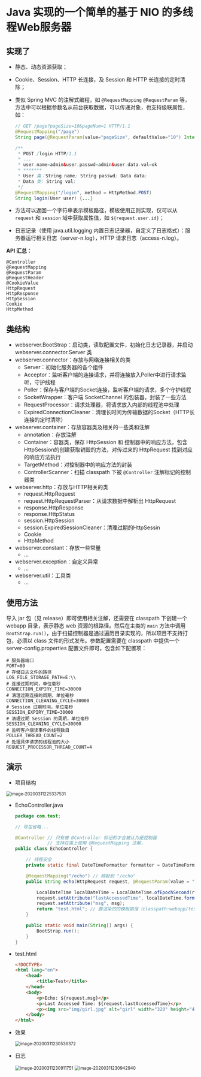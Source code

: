 # Java 实现的一个简单的基于 NIO 的多线程Web服务器



## 实现了

- 静态、动态资源获取；

- Cookie、Session、HTTP 长连接，及 Session 和 HTTP 长连接的定时清除；

- 类似 Spring MVC 的注解式编程，如 `@RequestMapping` `@RequestParam` 等，方法中可以根据参数名从前台获取数据，可以传递对象，也支持级联属性，如：

  ```java
  // GET /page?pageSize=10&pageNum=1 HTTP/1.1
  @RequestMapping("/page")
  String page(@RequestParam(value="pageSize", defaultValue="10") Integer pageSize, Integer pageNum) {...}
  
  /**
   * POST /login HTTP/1.1
   * ...
   * user.name=admin&user.passwd=admin&user.data.val=ok
   * *******
   * User 类：String name; String passwd; Data data;
   * Data 类: String val;
   */
  @RequestMapping("/login", method = HttpMethod.POST)
  String login(User user) {...}
  ```

- 方法可以返回一个字符串表示模板路径，模板使用正则实现，仅可以从 `request` 和 `session` 域中获取属性值，如 `${request.user.id}`；

- 日志记录（使用 java.util.logging 内置日志记录器，自定义了日志格式）：服务器运行相关日志（server-n.log），HTTP 请求日志（access-n.log）。

**API 汇总：**

```
@Controller
@RequestMapping
@RequestParam
@RequestHeader
@CookieValue
HttpRequest
HttpResponse
HttpSession
Cookie
HttpMethod
```



## 类结构

- webserver.BootStrap：启动类，读取配置文件，初始化日志记录器，并启动 webserver.connector.Server 类
- webserver.connector：存放与网络连接相关的类
  - Server：初始化服务器的各个组件
  - Acceptor：监听客户端的连接请求，并将连接放入Poller中进行请求监听，守护线程
  - Poller：保存与客户端的Socket连接，监听客户端的请求，多个守护线程
  - SocketWrapper：客户端 SocketChannel 的包装器，封装了一些方法
  - RequestProcessor：请求处理器，将请求放入内部的线程池中处理
  - ExpiredConnectionCleaner：清理长时间为传输数据的Socket（HTTP长连接的定时清除）
- webserver.container：存放容器类及相关的一些类和注解
  - annotation：存放注解
  - Container：容器类，保存 HttpSession 和 控制器中的响应方法，包含HttpSession的创建获取销毁的方法，对传过来的 HttpRequest 找到对应的响应方法执行 
  - TargetMethod：对控制器中的响应方法的封装
  - ControllerScanner：扫描 classpath 下被 `@Controller` 注解标记的控制器类
- webserver.http：存放与HTTP相关的类
  - request.HttpRequest
  - request.HttpRequestParser：从请求数据中解析出 HttpRequest
  - response.HttpResponse
  - response.HttpStatus
  - session.HttpSession
  - session.ExpiredSessionCleaner：清理过期的HttpSessin
  - Cookie
  - HttpMethod
- webserver.constant：存放一些常量
  - ...
- webserver.exception：自定义异常
  - ...
- webserver.util：工具类
  - ...



## 使用方法

导入 jar 包（见 release）即可使用相关注解，还需要在 classpath 下创建一个 webapp 目录，表示静态 web 资源的根路径。然后在主类的 `main` 方法中调用 `BootStrap.run()`，由于扫描控制器是通过遍历目录实现的，所以项目不支持打包，必须以 class 文件的形式发布。参数配置需要在 classpath 中提供一个 server-config.properties 配置文件即可，包含如下配置项：

```properties
# 服务器端口
PORT=80
# 存储日志文件的路径
LOG_FILE_STORAGE_PATH=E:\\
# 连接过期时间，单位毫秒
CONNECTION_EXPIRY_TIME=30000
# 清理过期连接的周期，单位毫秒
CONNECTION_CLEANING_CYCLE=30000
# Session 过期时间，单位毫秒
SESSION_EXPIRY_TIME=30000
# 清理过期 Session 的周期，单位毫秒
SESSION_CLEANING_CYCLE=30000
# 监听客户端读事件的线程数目
POLLER_THREAD_COUNT=2
# 处理具体请求的线程池的大小
REQUEST_PROCESSOR_THREAD_COUNT=4
```



## 演示

- 项目结构

<img src="md_image/image-20200311225337531.png" alt="image-20200311225337531" style="zoom:80%;" />

- EchoController.java

  ```java
  package com.test;
  
  // 导包省略...
  
  @Controller // 只有被 @Controller 标记的才会被认为是控制器
              // 支持在类上使用 @RequestMapping 注解，
  public class EchoController {
  
      // 线程安全
      private static final DateTimeFormatter formatter = DateTimeFormatter.ofPattern("yyyy-MM-dd HH:mm:ss");
  
      @RequestMapping("/echo") // 映射到 "/echo"
      public String echo(HttpRequest request, @RequestParam(value = "msg", defaultValue = "输入为空") String msg) {
  
          LocalDateTime localDateTime = LocalDateTime.ofEpochSecond(request.getSession().getLastAccessedTime() / 1000, 0, ZoneOffset.ofHours(8));
          request.setAttribute("lastAccessedTime", localDateTime.format(formatter));
          request.setAttribute("msg", msg);
          return "test.html"; // 要渲染的的模板路径（classpath:webapp/test.html）
      }
  
      public static void main(String[] args) {
          BootStrap.run();
      }
  }
  ```

- test.html

  ```html
  <!DOCTYPE>
  <html lang="en">
      <head>
          <title>Test</title>
      </head>
      <body>
          <p>Echo: ${request.msg}</p>
          <p>Last Accessed Time: ${request.lastAccessedTime}</p>
          <p><img src="img/girl.jpg" alt="girl" width="320" height="480"/></p>
      </body>
  </html>
  ```

- 效果

  <img src="md_image/image-20200311230536372.png" alt="image-20200311230536372" style="zoom:80%;" />

- 日志

  <img src="md_image/image-20200311230911751.png" alt="image-20200311230911751" style="zoom:80%;" />

  

  <img src="md_image/image-20200311230942940.png" alt="image-20200311230942940" style="zoom:80%;" />

